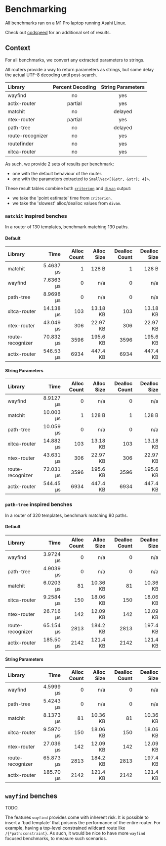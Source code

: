 # Benchmarking

All benchmarks ran on a M1 Pro laptop running Asahi Linux.

Check out [codspeed](https://codspeed.io/DuskSystems/wayfind/benchmarks) for an additional set of results.

## Context

For all benchmarks, we convert any extracted parameters to strings.

All routers provide a way to return parameters as strings, but some delay the actual UTF-8 decoding until post-search.

| Library          | Percent Decoding | String Parameters |
|:-----------------|:----------------:|:-----------------:|
| wayfind          | no               | yes               |
| actix-router     | partial          | yes               |
| matchit          | no               | delayed           |
| ntex-router      | partial          | yes               |
| path-tree        | no               | delayed           |
| route-recognizer | no               | yes               |
| routefinder      | no               | yes               |
| xitca-router     | no               | yes               |

As such, we provide 2 sets of results per benchmark:
- one with the default behaviour of the router.
- one with the parameters extracted to `SmallVec<[(&str, &str); 4]>`.

These result tables combine both [`criterion`](https://github.com/bheisler/criterion.rs) and [`divan`](https://github.com/nvzqz/divan) output:
- we take the 'point estimate' time from `criterion`.
- we take the 'slowest' alloc/dealloc values from `divan`.

### `matchit` inspired benches

In a router of 130 templates, benchmark matching 130 paths.

#### Default

| Library          | Time      | Alloc Count | Alloc Size | Dealloc Count | Dealloc Size |
|:-----------------|----------:|------------:|-----------:|--------------:|-------------:|
| matchit          | 5.4637 µs | 1           | 128 B      | 1             | 128 B        |
| wayfind          | 7.6363 µs | 0           | n/a        | 0             | n/a          |
| path-tree        | 8.9698 µs | 0           | n/a        | 0             | n/a          |
| xitca-router     | 14.138 µs | 103         | 13.18 KB   | 103           | 13.18 KB     |
| ntex-router      | 43.049 µs | 306         | 22.97 KB   | 306           | 22.97 KB     |
| route-recognizer | 70.832 µs | 3596        | 195.6 KB   | 3596          | 195.6 KB     |
| actix-router     | 546.53 µs | 6934        | 447.4 KB   | 6934          | 447.4 KB     |

#### String Parameters

| Library          | Time      | Alloc Count | Alloc Size | Dealloc Count | Dealloc Size |
|:-----------------|----------:|------------:|-----------:|--------------:|-------------:|
| wayfind          | 8.9127 µs | 0           | n/a        | 0             | n/a          |
| matchit          | 10.003 µs | 1           | 128 B      | 1             | 128 B        |
| path-tree        | 10.059 µs | 0           | n/a        | 0             | n/a          |
| xitca-router     | 14.882 µs | 103         | 13.18 KB   | 103           | 13.18 KB     |
| ntex-router      | 43.631 µs | 306         | 22.97 KB   | 306           | 22.97 KB     |
| route-recognizer | 72.031 µs | 3596        | 195.6 KB   | 3596          | 195.6 KB     |
| actix-router     | 544.45 µs | 6934        | 447.4 KB   | 6934          | 447.4 KB     |

### `path-tree` inspired benches

In a router of 320 templates, benchmark matching 80 paths.

#### Default

| Library          | Time      | Alloc Count | Alloc Size | Dealloc Count | Dealloc Size |
|:-----------------|----------:|------------:|-----------:|--------------:|-------------:|
| wayfind          | 3.9724 µs | 0           | n/a        | 0             | n/a          |
| path-tree        | 4.9039 µs | 0           | n/a        | 0             | n/a          |
| matchit          | 6.0203 µs | 81          | 10.36 KB   | 81            | 10.36 KB     |
| xitca-router     | 9.2584 µs | 150         | 18.06 KB   | 150           | 18.06 KB     |
| ntex-router      | 26.716 µs | 142         | 12.09 KB   | 142           | 12.09 KB     |
| route-recognizer | 65.154 µs | 2813        | 184.2 KB   | 2813          | 197.4 KB     |
| actix-router     | 185.50 µs | 2142        | 121.4 KB   | 2142          | 121.4 KB     |

#### String Parameters

| Library          | Time      | Alloc Count | Alloc Size | Dealloc Count | Dealloc Size |
|:-----------------|----------:|------------:|-----------:|--------------:|-------------:|
| wayfind          | 4.5999 µs | 0           | n/a        | 0             | n/a          |
| path-tree        | 5.4243 µs | 0           | n/a        | 0             | n/a          |
| matchit          | 8.1373 µs | 81          | 10.36 KB   | 81            | 10.36 KB     |
| xitca-router     | 9.5970 µs | 150         | 18.06 KB   | 150           | 18.06 KB     |
| ntex-router      | 27.036 µs | 142         | 12.09 KB   | 142           | 12.09 KB     |
| route-recognizer | 65.873 µs | 2813        | 184.2 KB   | 2813          | 197.4 KB     |
| actix-router     | 185.70 µs | 2142        | 121.4 KB   | 2142          | 121.4 KB     |

## `wayfind` benches

TODO.

The features `wayfind` provides come with inherent risk.
It is possible to insert a 'bad template' that poisons the performance of the entire router.
For example, having a top-level constrained wildcard route like `/{*path:constraint}`.
As such, it would be nice to have more `wayfind` focused benchmarks, to measure such scenarios.
